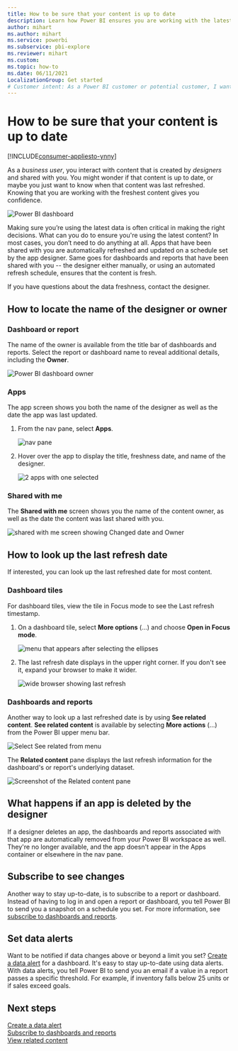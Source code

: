 ```yaml
---
title: How to be sure that your content is up to date
description: Learn how Power BI ensures you are working with the latest version of the data, report, dashboard, and app.
author: mihart
ms.author: mihart
ms.service: powerbi
ms.subservice: pbi-explore
ms.reviewer: mihart
ms.custom:  
ms.topic: how-to
ms.date: 06/11/2021
LocalizationGroup: Get started
# Customer intent: As a Power BI customer or potential customer, I want to be sure that I'm using the most-recent data and learn how to determine this.
---
```


# How to be sure that your content is up to date

[!INCLUDE[consumer-appliesto-ynny](../includes/consumer-appliesto-ynny.md)]


As a *business user*, you interact with content that is created by *designers* and shared with you. You might wonder if that content is up to date, or maybe you just want to know when that content was last refreshed. Knowing that you are working with the freshest content gives you confidence.  
 
![Power BI dashboard](media/end-user-fresh/power-bi-dashboard.png)


Making sure you’re using the latest data is often critical in making the right decisions. What can you do to ensure you're using the latest content? In most cases, you don’t need to do anything at all. Apps that have been shared with you are automatically refreshed and updated on a schedule set by the app designer. Same goes for dashboards and reports that have been shared with you -- the designer either manually, or using an automated refresh schedule, ensures that the content is fresh.  

If you have questions about the data freshness, contact the designer.

## How to locate the name of the designer or owner

### Dashboard or report

The name of the owner is available from the title bar of dashboards and reports. Select the report or dashboard name to reveal additional details, including the **Owner**.

![Power BI dashboard owner](media/end-user-fresh/power-bi-designer.png)


### Apps

The app screen shows you both the name of the designer as well as the date the app was last updated.  

1. From the nav pane, select **Apps**.

    ![nav pane](media/end-user-fresh/power-bi-nav-apps.png)



2. Hover over the app to display the title, freshness date, and name of the designer. 

    ![2 apps with one selected](media/end-user-fresh/power-bi-apps.png)


### Shared with me
The **Shared with me** screen shows you the name of the content owner, as well as the date the content was last shared with you.

![shared with me screen showing Changed date and Owner](media/end-user-fresh/power-bi-shared.png) 


## How to look up the last refresh date
If interested, you can look up the last refreshed date for most content. 

### Dashboard tiles
For dashboard tiles, view the tile in Focus mode to see the Last refresh timestamp.

1. On a dashboard tile, select **More options** (...) and choose **Open in Focus mode**.

    ![menu that appears after selecting the ellipses](media/end-user-fresh/power-bi-fresh-focus.png)

2. The last refresh date displays in the upper right corner. If you don't see it, expand your browser to make it wider. 

    ![wide browser showing last refresh](media/end-user-fresh/power-bi-last-refresh.png)

### Dashboards and reports
Another way to look up a last refreshed date is by using **See  related content**.  **See related content** is available by selecting **More actions** (...) from the Power BI upper menu bar.

![Select See related from menu](media/end-user-fresh/power-bi-see-related.png)

The **Related content** pane displays the last refresh information for the dashboard's or report's underlying dataset.

![Screenshot of the Related content pane](media/end-user-fresh/power-bi-see-related-screen.png)

## What happens if an app is deleted by the designer

If a designer deletes an app, the dashboards and reports associated with that app are automatically removed from your Power BI workspace as well. They're no longer available, and the app doesn't appear in the Apps container or elsewhere in the nav pane.


## Subscribe to see changes
Another way to stay up-to-date, is to subscribe to a report or dashboard. Instead of having to log in and open a report or dashboard, you tell Power BI to send you a snapshot on a schedule you set.  For more information, see [subscribe to dashboards and reports](end-user-subscribe.md).

## Set data alerts
Want to be notified if data changes above or beyond a limit you set? [Create a data alert](end-user-alerts.md) for a dashboard.  It's easy to stay up-to-date using data alerts. With data alerts, you tell Power BI to send you an email if a value in a report passes a specific threshold.  For example, if inventory falls below 25 units or if sales exceed goals.  

## Next steps
[Create a data alert](end-user-alerts.md)    
[Subscribe to dashboards and reports](end-user-subscribe.md)    
[View related content](end-user-related.md)    
